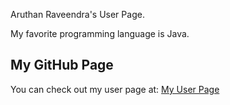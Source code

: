 Aruthan Raveendra's User Page.

My favorite programming language is Java.

## My GitHub Page

You can check out my user page at: [My User Page](https://aruthanr.github.io/About-Me/)
